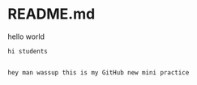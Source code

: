 # README.md
hello world
```
hi students
```
```how are u doin?
```
```
hey man wassup this is my GitHub new mini practice
```

